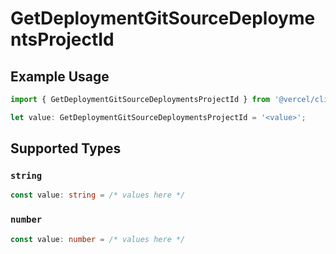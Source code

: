 # GetDeploymentGitSourceDeploymentsProjectId

## Example Usage

```typescript
import { GetDeploymentGitSourceDeploymentsProjectId } from '@vercel/client/models/operations';

let value: GetDeploymentGitSourceDeploymentsProjectId = '<value>';
```

## Supported Types

### `string`

```typescript
const value: string = /* values here */
```

### `number`

```typescript
const value: number = /* values here */
```

